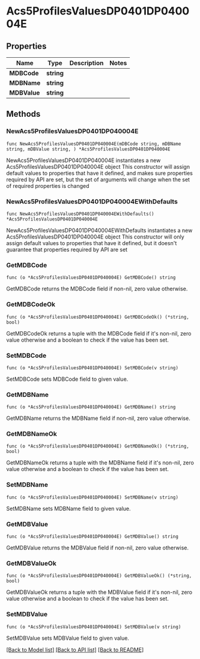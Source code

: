 # Acs5ProfilesValuesDP0401DP040004E

## Properties

Name | Type | Description | Notes
------------ | ------------- | ------------- | -------------
**MDBCode** | **string** |  | 
**MDBName** | **string** |  | 
**MDBValue** | **string** |  | 

## Methods

### NewAcs5ProfilesValuesDP0401DP040004E

`func NewAcs5ProfilesValuesDP0401DP040004E(mDBCode string, mDBName string, mDBValue string, ) *Acs5ProfilesValuesDP0401DP040004E`

NewAcs5ProfilesValuesDP0401DP040004E instantiates a new Acs5ProfilesValuesDP0401DP040004E object
This constructor will assign default values to properties that have it defined,
and makes sure properties required by API are set, but the set of arguments
will change when the set of required properties is changed

### NewAcs5ProfilesValuesDP0401DP040004EWithDefaults

`func NewAcs5ProfilesValuesDP0401DP040004EWithDefaults() *Acs5ProfilesValuesDP0401DP040004E`

NewAcs5ProfilesValuesDP0401DP040004EWithDefaults instantiates a new Acs5ProfilesValuesDP0401DP040004E object
This constructor will only assign default values to properties that have it defined,
but it doesn't guarantee that properties required by API are set

### GetMDBCode

`func (o *Acs5ProfilesValuesDP0401DP040004E) GetMDBCode() string`

GetMDBCode returns the MDBCode field if non-nil, zero value otherwise.

### GetMDBCodeOk

`func (o *Acs5ProfilesValuesDP0401DP040004E) GetMDBCodeOk() (*string, bool)`

GetMDBCodeOk returns a tuple with the MDBCode field if it's non-nil, zero value otherwise
and a boolean to check if the value has been set.

### SetMDBCode

`func (o *Acs5ProfilesValuesDP0401DP040004E) SetMDBCode(v string)`

SetMDBCode sets MDBCode field to given value.


### GetMDBName

`func (o *Acs5ProfilesValuesDP0401DP040004E) GetMDBName() string`

GetMDBName returns the MDBName field if non-nil, zero value otherwise.

### GetMDBNameOk

`func (o *Acs5ProfilesValuesDP0401DP040004E) GetMDBNameOk() (*string, bool)`

GetMDBNameOk returns a tuple with the MDBName field if it's non-nil, zero value otherwise
and a boolean to check if the value has been set.

### SetMDBName

`func (o *Acs5ProfilesValuesDP0401DP040004E) SetMDBName(v string)`

SetMDBName sets MDBName field to given value.


### GetMDBValue

`func (o *Acs5ProfilesValuesDP0401DP040004E) GetMDBValue() string`

GetMDBValue returns the MDBValue field if non-nil, zero value otherwise.

### GetMDBValueOk

`func (o *Acs5ProfilesValuesDP0401DP040004E) GetMDBValueOk() (*string, bool)`

GetMDBValueOk returns a tuple with the MDBValue field if it's non-nil, zero value otherwise
and a boolean to check if the value has been set.

### SetMDBValue

`func (o *Acs5ProfilesValuesDP0401DP040004E) SetMDBValue(v string)`

SetMDBValue sets MDBValue field to given value.



[[Back to Model list]](../README.md#documentation-for-models) [[Back to API list]](../README.md#documentation-for-api-endpoints) [[Back to README]](../README.md)



